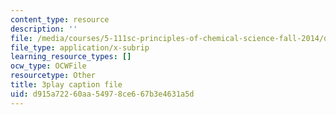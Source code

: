 ```yaml
---
content_type: resource
description: ''
file: /media/courses/5-111sc-principles-of-chemical-science-fall-2014/d915a72260aa54978ce667b3e4631a5d_VXeTfT8JL0Q.vtt
file_type: application/x-subrip
learning_resource_types: []
ocw_type: OCWFile
resourcetype: Other
title: 3play caption file
uid: d915a722-60aa-5497-8ce6-67b3e4631a5d
---
```

